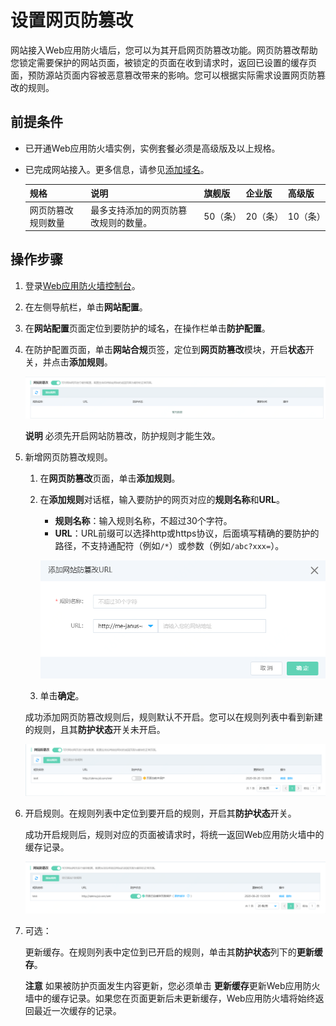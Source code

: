 # 设置网页防篡改

网站接入Web应用防火墙后，您可以为其开启网页防篡改功能。网页防篡改帮助您锁定需要保护的网站页面，被锁定的页面在收到请求时，返回已设置的缓存页面，预防源站页面内容被恶意篡改带来的影响。您可以根据实际需求设置网页防篡改的规则。

## 前提条件

- 已开通Web应用防火墙实例，实例套餐必须是高级版及以上规格。

- 已完成网站接入。更多信息，请参见[添加域名]()。

  | 规格               | 说明                                 | 旗舰版   | 企业版   | 高级版   |
  | :----------------- | :----------------------------------- | :------- | :------- | :------- |
  | 网页防篡改规则数量 | 最多支持添加的网页防篡改规则的数量。 | 50（条） | 20（条） | 10（条） |

## 操作步骤

1. 登录[Web应用防火墙控制台](https://cloudwaf-console.jdcloud.com/overview/business)。

2. 在左侧导航栏，单击**网站配置**。

3. 在**网站配置**页面定位到要防护的域名，在操作栏单击**防护配置**。

4. 在防护配置页面，单击**网站合规**页签，定位到**网页防篡改**模块，开启**状态**开关，并点击**添加规则**。

   ![image](../../../../../image/WAF/protect-configure/7.Website-Anti-Tamper.png)

   **说明** 必须先开启网站防篡改，防护规则才能生效。

5. 新增网页防篡改规则。

   1. 在**网页防篡改**页面，单击**添加规则**。

   2. 在**添加规则**对话框，输入要防护的网页对应的**规则名称**和**URL**。

      - **规则名称**：输入规则名称，不超过30个字符。
      - **URL**：URL前缀可以选择http或https协议，后面填写精确的要防护的路径，不支持通配符（例如`/*`）或参数（例如`/abc?xxx=`）。

      ![image](../../../../../image/WAF/protect-configure/8.Website-Anti-TamperRules.png)

   3. 单击**确定**。

   成功添加网页防篡改规则后，规则默认不开启。您可以在规则列表中看到新建的规则，且其**防护状态**开关未开启。

   ![image](../../../../../image/WAF/protect-configure/9.Website-Add-Rules.png)

6. 开启规则。在规则列表中定位到要开启的规则，开启其**防护状态**开关。

   成功开启规则后，规则对应的页面被请求时，将统一返回Web应用防火墙中的缓存记录。

   ![image](../../../../../image/WAF/protect-configure/10.Website-Open-Switch.png)

7. 可选：

   更新缓存。在规则列表中定位到已开启的规则，单击其**防护状态**列下的**更新缓存**。

   **注意** 如果被防护页面发生内容更新，您必须单击 **更新缓存**更新Web应用防火墙中的缓存记录。如果您在页面更新后未更新缓存，Web应用防火墙将始终返回最近一次缓存的记录。